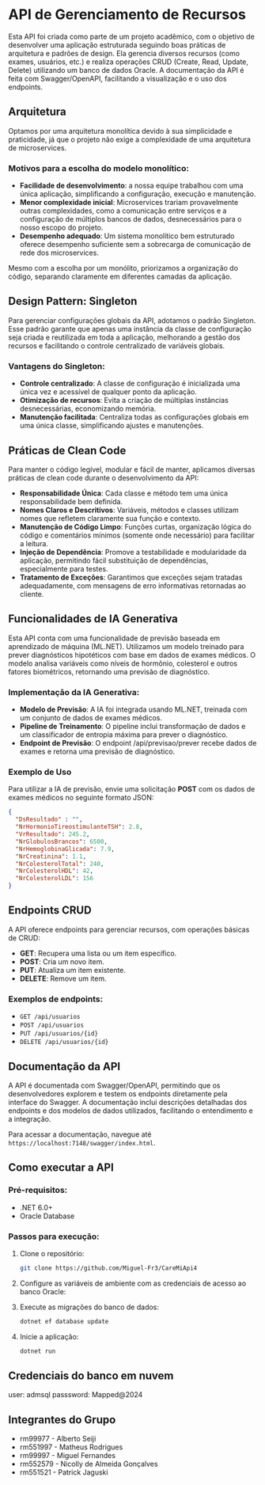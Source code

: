 # API de Gerenciamento de Recursos

Esta API foi criada como parte de um projeto acadêmico, com o objetivo de desenvolver uma aplicação estruturada seguindo boas práticas de arquitetura e padrões de design. Ela gerencia diversos recursos (como exames, usuários, etc.) e realiza operações CRUD (Create, Read, Update, Delete) utilizando um banco de dados Oracle. A documentação da API é feita com Swagger/OpenAPI, facilitando a visualização e o uso dos endpoints.

## Arquitetura

Optamos por uma arquitetura monolítica devido à sua simplicidade e praticidade, já que o projeto não exige a complexidade de uma arquitetura de microservices.

### Motivos para a escolha do modelo monolítico:

- **Facilidade de desenvolvimento**: a nossa equipe trabalhou com uma única aplicação, simplificando a configuração, execução e manutenção.
- **Menor complexidade inicial**: Microservices trariam provavelmente outras complexidades, como a comunicação entre serviços e a configuração de múltiplos bancos de dados, desnecessários para o nosso escopo do projeto.
- **Desempenho adequado**: Um sistema monolítico bem estruturado oferece desempenho suficiente sem a sobrecarga de comunicação de rede dos microservices.

Mesmo com a escolha por um monólito, priorizamos a organização do código, separando claramente em diferentes camadas da aplicação.

## Design Pattern: Singleton

Para gerenciar configurações globais da API, adotamos o padrão Singleton. Esse padrão garante que apenas uma instância da classe de configuração seja criada e reutilizada em toda a aplicação, melhorando a gestão dos recursos e facilitando o controle centralizado de variáveis globais.

### Vantagens do Singleton:

- **Controle centralizado**: A classe de configuração é inicializada uma única vez e acessível de qualquer ponto da aplicação.
- **Otimização de recursos**: Evita a criação de múltiplas instâncias desnecessárias, economizando memória.
- **Manutenção facilitada**: Centraliza todas as configurações globais em uma única classe, simplificando ajustes e manutenções.

## Práticas de Clean Code
Para manter o código legível, modular e fácil de manter, aplicamos diversas práticas de clean code durante o desenvolvimento da API:
- **Responsabilidade Única**: Cada classe e método tem uma única responsabilidade bem definida.
- **Nomes Claros e Descritivos**: Variáveis, métodos e classes utilizam nomes que refletem claramente sua função e contexto.
- **Manutenção de Código Limpo**: Funções curtas, organização lógica do código e comentários mínimos (somente onde necessário) para facilitar a leitura.
- **Injeção de Dependência**: Promove a testabilidade e modularidade da aplicação, permitindo fácil substituição de dependências, especialmente para testes.
- **Tratamento de Exceções**: Garantimos que exceções sejam tratadas adequadamente, com mensagens de erro informativas retornadas ao cliente.

## Funcionalidades de IA Generativa
Esta API conta com uma funcionalidade de previsão baseada em aprendizado de máquina (ML.NET). Utilizamos um modelo treinado para prever diagnósticos hipotéticos com base em dados de exames médicos. O modelo analisa variáveis como níveis de hormônio, colesterol e outros fatores biométricos, retornando uma previsão de diagnóstico.
### Implementação da IA Generativa:

- **Modelo de Previsão**: A IA foi integrada usando ML.NET, treinada com um conjunto de dados de exames médicos.
- **Pipeline de Treinamento**: O pipeline inclui transformação de dados e um classificador de entropia máxima para prever o diagnóstico.
- **Endpoint de Previsão**: O endpoint /api/previsao/prever recebe dados de exames e retorna uma previsão de diagnóstico.

### Exemplo de Uso

Para utilizar a IA de previsão, envie uma solicitação **POST** com os dados de exames médicos no seguinte formato JSON:

```json
{
  "DsResultado" : "",
  "NrHormonioTireostimulanteTSH": 2.8,
  "VrResultado": 245.2,
  "NrGlobulosBrancos": 6500,
  "NrHemoglobinaGlicada": 7.9,
  "NrCreatinina": 1.1,
  "NrColesterolTotal": 240,
  "NrColesterolHDL": 42,
  "NrColesterolLDL": 156
}
```

## Endpoints CRUD

A API oferece endpoints para gerenciar recursos, com operações básicas de CRUD:

- **GET**: Recupera uma lista ou um item específico.
- **POST**: Cria um novo item.
- **PUT**: Atualiza um item existente.
- **DELETE**: Remove um item.

### Exemplos de endpoints:

- `GET /api/usuarios`
- `POST /api/usuarios`
- `PUT /api/usuarios/{id}`
- `DELETE /api/usuarios/{id}`

## Documentação da API

A API é documentada com Swagger/OpenAPI, permitindo que os desenvolvedores explorem e testem os endpoints diretamente pela interface do Swagger. A documentação inclui descrições detalhadas dos endpoints e dos modelos de dados utilizados, facilitando o entendimento e a integração.

Para acessar a documentação, navegue até `https://localhost:7148/swagger/index.html`.

## Como executar a API

### Pré-requisitos:

- .NET 6.0+
- Oracle Database

### Passos para execução:

1. Clone o repositório:
   ```bash
   git clone https://github.com/Miguel-Fr3/CareMiApi4

2. Configure as variáveis de ambiente com as credenciais de acesso ao banco Oracle:

3. Execute as migrações do banco de dados:
   ```bash
   dotnet ef database update

4. Inicie a aplicação:
   ```bash
   dotnet run

## Credenciais do banco em nuvem
user: admsql
passsword: Mapped@2024

## Integrantes do Grupo
- rm99977 - Alberto Seiji
- rm551997 - Matheus Rodrigues
- rm99997 - Miguel Fernandes
- rm552579 - Nicolly de Almeida Gonçalves
- rm551521 - Patrick Jaguski
